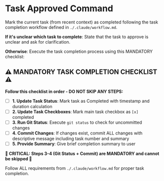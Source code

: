 # Task Approved Command

Mark the current task (from recent context) as completed following the task completion workflow defined in `./.claude/workflow.md`.

**If it's unclear which task to complete**: State that the task to approve is unclear and ask for clarification.

**Otherwise**: Execute the task completion process using this MANDATORY checklist:

## ⚠️ MANDATORY TASK COMPLETION CHECKLIST ⚠️

**Follow this checklist in order - DO NOT SKIP ANY STEPS:**

- [ ] **1. Update Task Status**: Mark task as Completed with timestamp and duration calculation
- [ ] **2. Update Task Checkboxes**: Mark main task checkbox as `[x]` completed
- [ ] **3. Run Git Status**: Execute `git status` to check for uncommitted changes
- [ ] **4. Commit Changes**: If changes exist, commit ALL changes with descriptive message including task number and summary
- [ ] **5. Provide Summary**: Give brief completion summary to user

**🚨 CRITICAL: Steps 3-4 (Git Status + Commit) are MANDATORY and cannot be skipped 🚨**

Follow ALL requirements from `./.claude/workflow.md` for proper task completion.